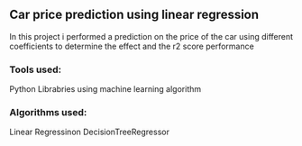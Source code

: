 ## Car price prediction using linear regression
In this project i performed a prediction on the price of the car using different coefficients to determine the effect and the r2 score performance 
### Tools used:
Python Librabries using machine learning algorithm
### Algorithms used:
Linear Regressinon 
DecisionTreeRegressor
